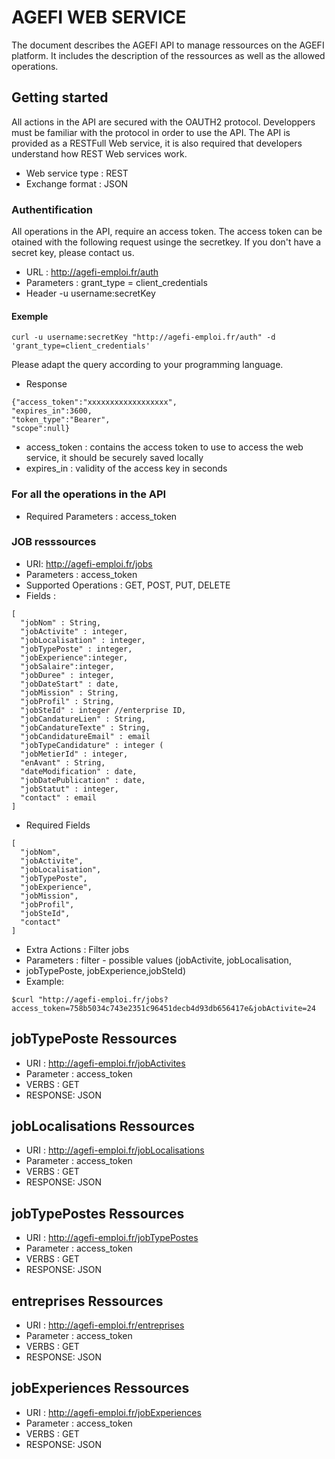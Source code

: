 # AGEFI WEB SERVICE 
The document describes the AGEFI API to manage ressources on the AGEFI platform. It includes the description of the ressources as well as the allowed operations. 

## Getting started

All actions in the API are secured with the OAUTH2 protocol. Developpers must be familiar with the protocol in order to use the API. The API is provided as a RESTFull Web service, it is also required that developers understand how REST Web services work. 

* Web service type : REST
* Exchange format : JSON 

### Authentification

All operations in the API, require an access token. The access token can be otained with the following request usinge the secretkey. If you don't have a secret key, please contact us.  
* URL : http://agefi-emploi.fr/auth
* Parameters : grant_type = client_credentials
* Header -u username:secretKey

#### Exemple
```
curl -u username:secretKey "http://agefi-emploi.fr/auth" -d
'grant_type=client_credentials'
```
Please adapt the query according to your programming language. 

* Response
```
{"access_token":"xxxxxxxxxxxxxxxxxx",
"expires_in":3600,
"token_type":"Bearer",
"scope":null}
```

* access_token : contains the access token to use to access the web service, it should be securely saved locally
* expires_in : validity of the access key in seconds

### For all the operations in the API 
* Required Parameters : access_token


### JOB resssources
* URI: http://agefi-emploi.fr/jobs
* Parameters : access_token
* Supported Operations : GET, POST, PUT, DELETE 
* Fields : 
```
[
  "jobNom" : String,
  "jobActivite" : integer,
  "jobLocalisation" : integer,
  "jobTypePoste" : integer,
  "jobExperience":integer,
  "jobSalaire":integer,
  "jobDuree" : integer,
  "jobDateStart" : date,
  "jobMission" : String,
  "jobProfil" : String,
  "jobSteId" : integer //enterprise ID,
  "jobCandatureLien" : String,
  "jobCandatureTexte" : String,
  "jobCandidatureEmail" : email 
  "jobTypeCandidature" : integer (
  "jobMetierId" : integer,
  "enAvant" : String,
  "dateModification" : date,
  "jobDatePublication" : date,
  "jobStatut" : integer,
  "contact" : email
]
```

* Required Fields 

```
[
  "jobNom",
  "jobActivite",
  "jobLocalisation",
  "jobTypePoste",
  "jobExperience",
  "jobMission",
  "jobProfil",
  "jobSteId",
  "contact"
]
```

* Extra Actions : Filter jobs 
* Parameters : filter - possible values (jobActivite, jobLocalisation,
* jobTypePoste, jobExperience,jobSteId)
* Example: 

```
$curl "http://agefi-emploi.fr/jobs?
access_token=758b5034c743e2351c96451decb4d93db656417e&jobActivite=24
```

## jobTypePoste Ressources 
* URI : http://agefi-emploi.fr/jobActivites
* Parameter : access_token
* VERBS : GET
* RESPONSE: JSON 

## jobLocalisations Ressources 
* URI : http://agefi-emploi.fr/jobLocalisations
* Parameter : access_token
* VERBS : GET
* RESPONSE: JSON

## jobTypePostes Ressources 
* URI : http://agefi-emploi.fr/jobTypePostes
* Parameter : access_token
* VERBS : GET
* RESPONSE: JSON

## entreprises Ressources 
* URI : http://agefi-emploi.fr/entreprises
* Parameter : access_token
* VERBS : GET
* RESPONSE: JSON

## jobExperiences Ressources 
* URI : http://agefi-emploi.fr/jobExperiences
* Parameter : access_token
* VERBS : GET
* RESPONSE: JSON

